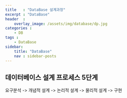 ```yaml
---
title   : "DataBase 설계과정"
excerpt : "DataBase"
header  :
    overlay_image: /assets/img/database/dp.jpg
categories : 
    - DB
tags : 
    - DataBase
sidebar:
    title: "DataBase"
    nav : sidebar-posts
---
```



## 데이터베이스 설계 프로세스 5단계  

요구분석 -> 개념적 설계 -> 논리적 설계 -> 물리적 설계 -> 구현 

